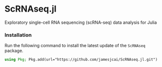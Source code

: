 # ScRNAseq.jl

Exploratory single-cell RNA sequencing (scRNA-seq) data analysis for Julia

### Installation

Run the following command to install the latest update of the `ScRNAseq` package.

```julia
using Pkg; Pkg.add(url="https://github.com/jamesjcai/ScRNAseq.jl.git")
```

